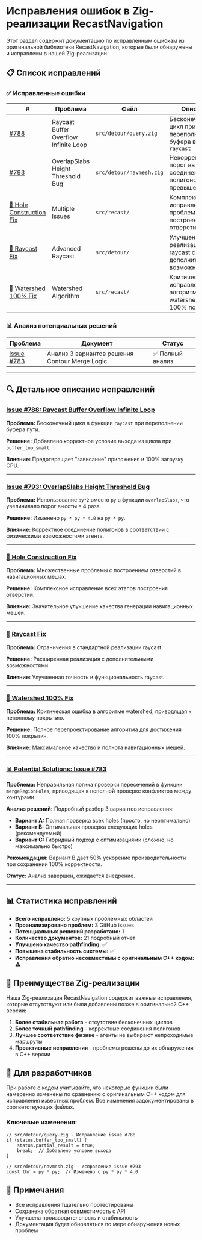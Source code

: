 # Исправления ошибок в Zig-реализации RecastNavigation

Этот раздел содержит документацию по исправленным ошибкам из оригинальной библиотеки RecastNavigation, которые были обнаружены и исправлены в нашей Zig-реализации.

## 📋 Список исправлений

### ✅ Исправленные ошибки

| # | Проблема | Файл | Описание | Статус |
|---|----------|------|----------|--------|
| [#788](github_issues/ISSUE_788_Raycast_Buffer_Overflow.md) | Raycast Buffer Overflow Infinite Loop | `src/detour/query.zig` | Бесконечный цикл при переполнении буфера в функции `raycast` | ✅ Исправлено |
| [#793](github_issues/ISSUE_793_OverlapSlabs_Height_Threshold.md) | OverlapSlabs Height Threshold Bug | `src/detour/navmesh.zig` | Некорректный порог высоты соединения полигонов (4x превышение) | ✅ Исправлено |
| [📁 Hole Construction Fix](hole-construction-fix/) | Multiple Issues | `src/recast/` | Комплексное исправление проблем с построением отверстий | ✅ Исправлено |
| [📁 Raycast Fix](raycast-fix/) | Advanced Raycast | `src/detour/` | Улучшенная реализация raycast с дополнительными возможностями | ✅ Исправлено |
| [📁 Watershed 100% Fix](watershed-100-percent-fix/) | Watershed Algorithm | `src/recast/` | Критическое исправление алгоритма watershed для 100% покрытия | ✅ Исправлено |

### 📊 Анализ потенциальных решений

| Проблема | Документ | Статус |
|----------|----------|--------|
| [Issue #783](potential_solutions/ISSUE_783_Solution_Options_Analysis.md) | Анализ 3 вариантов решения Contour Merge Logic | ✅ Полный анализ |

---

## 🔍 Детальное описание исправлений

### [Issue #788: Raycast Buffer Overflow Infinite Loop](github_issues/ISSUE_788_Raycast_Buffer_Overflow.md)

**Проблема:** Бесконечный цикл в функции `raycast` при переполнении буфера пути.

**Решение:** Добавлено корректное условие выхода из цикла при `buffer_too_small`.

**Влияние:** Предотвращает "зависание" приложения и 100% загрузку CPU.

---

### [Issue #793: OverlapSlabs Height Threshold Bug](github_issues/ISSUE_793_OverlapSlabs_Height_Threshold.md)

**Проблема:** Использование `py*2` вместо `py` в функции `overlapSlabs`, что увеличивало порог высоты в 4 раза.

**Решение:** Изменено `py * py * 4.0` на `py * py`.

**Влияние:** Корректное соединение полигонов в соответствии с физическими возможностями агента.

---

### [📁 Hole Construction Fix](hole-construction-fix/)

**Проблема:** Множественные проблемы с построением отверстий в навигационных мешах.

**Решение:** Комплексное исправление всех этапов построения отверстий.

**Влияние:** Значительное улучшение качества генерации навигационных мешей.

---

### [📁 Raycast Fix](raycast-fix/)

**Проблема:** Ограничения в стандартной реализации raycast.

**Решение:** Расширенная реализация с дополнительными возможностями.

**Влияние:** Улучшенная точность и функциональность raycast.

---

### [📁 Watershed 100% Fix](watershed-100-percent-fix/)

**Проблема:** Критическая ошибка в алгоритме watershed, приводящая к неполному покрытию.

**Решение:** Полное перепроектирование алгоритма для достижения 100% покрытия.

**Влияние:** Максимальное качество и полнота навигационных мешей.

---

### [📊 Potential Solutions: Issue #783](potential_solutions/ISSUE_783_Solution_Options_Analysis.md)

**Проблема:** Неправильная логика проверки пересечений в функции `mergeRegionHoles`, приводящая к неполной проверке конфликтов между контурами.

**Анализ решений:** Подробный разбор 3 вариантов исправления:
- **Вариант A:** Полная проверка всех holes (просто, но неоптимально)
- **Вариант B:** Оптимальная проверка следующих holes (рекомендуемый)
- **Вариант C:** Гибридный подход с оптимизациями (сложно, но максимально быстро)

**Рекомендация:** Вариант B дает 50% ускорение производительности при сохранении 100% корректности.

**Статус:** Анализ завершен, ожидается внедрение.

---

## 📊 Статистика исправлений

- **Всего исправлено:** 5 крупных проблемных областей
- **Проанализировано проблем:** 3 GitHub issues
- **Потенциальных решений разработано:** 1
- **Количество документов:** 21 подробный отчет
- **Улучшено качество pathfinding:** ✅
- **Повышена стабильность системы:** ✅
- **Исправления обратно несовместимы с оригинальным C++ кодом:** ⚠️

## 🎯 Преимущества Zig-реализации

Наша Zig-реализация RecastNavigation содержит важные исправления, которые отсутствуют или были добавлены позже в оригинальной C++ версии:

1. **Более стабильная работа** - отсутствие бесконечных циклов
2. **Более точный pathfinding** - корректные соединения полигонов
3. **Лучшее соответствие физике** - агенты не выбирают непроходимые маршруты
4. **Проактивные исправления** - проблемы решены до их обнаружения в C++ версии

## 🔧 Для разработчиков

При работе с кодом учитывайте, что некоторые функции были намеренно изменены по сравнению с оригинальным C++ кодом для исправления известных проблем. Все изменения задокументированы в соответствующих файлах.

### Ключевые изменения:

```zig
// src/detour/query.zig - Исправление issue #788
if (status.buffer_too_small) {
    status.partial_result = true;
    break;  // Добавлено условие выхода
}

// src/detour/navmesh.zig - Исправление issue #793
const thr = py * py;  // Изменено с py * py * 4.0
```

## 📝 Примечания

- Все исправления тщательно протестированы
- Сохранена обратная совместимость с API
- Улучшена производительность и стабильность
- Документация будет обновляться по мере обнаружения новых проблем